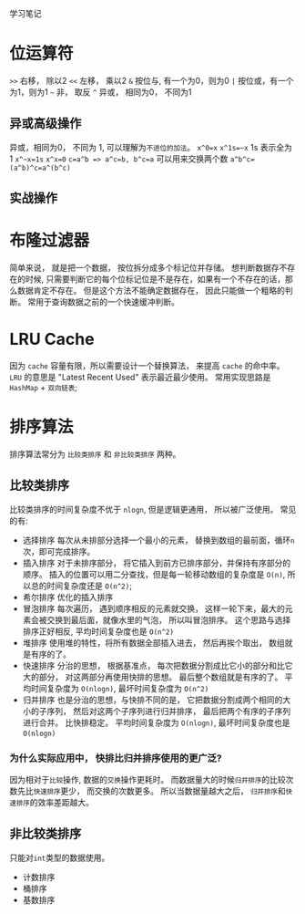 学习笔记

# 位运算符
`>>` 右移， 除以2
`<<` 左移， 乘以2
`&` 按位与, 有一个为0，则为0
`|` 按位或，有一个为1，则为1
`~` 非， 取反
`^` 异或， 相同为0， 不同为1
## 异或高级操作
异或，相同为0， 不同为 1, 可以理解为`不进位的加法`。
`x^0=x`
`x^1s=~x` 1s 表示全为 1 
`x^~x=1s`
`x^x=0`
`c=a^b => a^c=b, b^c=a` 可以用来交换两个数
`a^b^c=(a^b)^c=a^(b^c)`

## 实战操作


# 布隆过滤器
简单来说， 就是把一个数据， 按位拆分成多个标记位并存储。 
想判断数据存不存在的时候, 只需要判断它的每个位标记位是不是存在，如果有一个不存在的话，那么数据肯定不存在。
但是这个方法不能确定数据存在， 因此只能做一个粗略的判断。 常用于查询数据之前的一个快速缓冲判断。

# LRU Cache
因为 `cache` 容量有限，所以需要设计一个替换算法， 来提高 `cache` 的命中率。
`LRU` 的意思是 "Latest Recent Used" 表示最近最少使用。
常用实现思路是 `HashMap` + `双向链表`;

# 排序算法
排序算法常分为 `比较类排序` 和 `非比较类排序` 两种。
## 比较类排序
比较类排序的时间复杂度不优于 `nlogn`, 但是逻辑更通用， 所以被广泛使用。
常见的有:
+ 选择排序
每次从未排部分选择一个最小的元素， 替换到数组的最前面，循环`n`次，即可完成排序。
+ 插入排序
对于未排序部分， 将它插入到前方已排序部分，并保持有序部分的顺序。 
插入的位置可以用二分查找，但是每一轮移动数组的复杂度是 `O(n)`, 所以总的时间复杂度还是 `O(n^2)`;
+ 希尔排序
优化的插入排序
+ 冒泡排序
每次遍历， 遇到顺序相反的元素就交换， 这样一轮下来，最大的元素会被交换到最后面，就像水里的气泡， 所以叫冒泡排序。
这个思路与选择排序正好相反, 平均时间复杂度也是 `O(n^2)`
+ 堆排序
使用堆的特性，将所有数据全部插入进去， 然后再挨个取出， 数组就是有序的了。
+ 快速排序
分治的思想， 根据基准点， 每次把数据分割成比它小的部分和比它大的部分， 对这两部分再使用快排的思想。 最后整个数组就是有序的了。
平均时间复杂度为 `O(nlogn)`, 最坏时间复杂度为 `O(n^2)`
+ 归并排序
也是分治的思想，与快排不同的是， 它把数据分割成两个相同的大小的子序列， 然后对这两个子序列进行归并排序， 最后把两个有序的子序列进行合并。
比快排稳定。
平均时间复杂度为 `O(nlogn)`, 最坏时间复杂度也是`O(nlogn)`

### 为什么实际应用中， 快排比归并排序使用的更广泛?
因为相对于`比较`操作, 数据的`交换`操作更耗时。 
而数据量大的时候`归并排序`的比较次数先比`快速排序`更少， 而交换的次数更多。 
所以当数据量越大之后， `归并排序`和`快速排序`的效率差距越大。


## 非比较类排序
只能对`int`类型的数据使用。
+ 计数排序
+ 桶排序
+ 基数排序